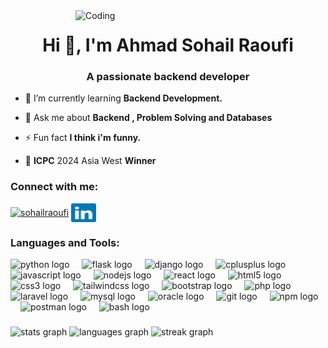 <img align="right" alt="Coding" width="400" src="https://media.tenor.com/2uyENRmiUt0AAAAC/coding.gif">
<h1 align="center">Hi 👋, I'm Ahmad Sohail Raoufi</h1>
<h3 align="center">A passionate backend developer</h3>



- 🌱 I’m currently learning **Backend Development.**

- 💬 Ask me about **Backend , Problem Solving and Databases**

- ⚡ Fun fact **I think i'm funny.**

- 🥇 **ICPC** 2024 Asia West **Winner**

<h3 align="left">Connect with me:</h3>
<p align="left">
<a href="https://twitter.com/sohailraoufi" target="blank"><img align="center" src="https://raw.githubusercontent.com/rahuldkjain/github-profile-readme-generator/master/src/images/icons/Social/twitter.svg" alt="sohailraoufi" height="30" width="40" /></a>
<a href="https://www.linkedin.com/in/sohailraoufi/" target="blank"><img align="center" src="https://github.com/CLorant/readme-social-icons/raw/main/small/colored/linkedin.svg" alt="sohailraoufi" height="30" width="40" /></a>
</p>

<h3 align="left">Languages and Tools:</h3>
<div align="left">
  <img src="https://img.shields.io/badge/Python-3776AB?logo=python&logoColor=white&style=for-the-badge" height="40" alt="python logo"  />
  <img width="12" />
  <img src="https://img.shields.io/badge/Flask-000000?logo=flask&logoColor=white&style=for-the-badge" height="40" alt="flask logo"  />
  <img width="12" />
  <img src="https://img.shields.io/badge/Django-092E20?logo=django&logoColor=white&style=for-the-badge" height="40" alt="django logo"  />
  <img width="12" />
  <img src="https://img.shields.io/badge/C++-00599C?logo=cplusplus&logoColor=white&style=for-the-badge" height="40" alt="cplusplus logo"  />
  <img width="12" />
  <img src="https://img.shields.io/badge/JavaScript-F7DF1E?logo=javascript&logoColor=black&style=for-the-badge" height="40" alt="javascript logo"  />
  <img width="12" />
  <img src="https://img.shields.io/badge/Node.js-339933?logo=nodedotjs&logoColor=white&style=for-the-badge" height="40" alt="nodejs logo"  />
  <img width="12" />
  <img src="https://img.shields.io/badge/React-61DAFB?logo=react&logoColor=black&style=for-the-badge" height="40" alt="react logo"  />
  <img width="12" />
  <img src="https://img.shields.io/badge/HTML5-E34F26?logo=html5&logoColor=white&style=for-the-badge" height="40" alt="html5 logo"  />
  <img width="12" />
  <img src="https://img.shields.io/badge/CSS3-1572B6?logo=css3&logoColor=white&style=for-the-badge" height="40" alt="css3 logo"  />
  <img width="12" />
  <img src="https://img.shields.io/badge/Tailwind CSS-06B6D4?logo=tailwindcss&logoColor=black&style=for-the-badge" height="40" alt="tailwindcss logo"  />
  <img width="12" />
  <img src="https://img.shields.io/badge/Bootstrap-7952B3?logo=bootstrap&logoColor=white&style=for-the-badge" height="40" alt="bootstrap logo"  />
  <img width="12" />
  <img src="https://img.shields.io/badge/PHP-777BB4?logo=php&logoColor=black&style=for-the-badge" height="40" alt="php logo"  />
  <img width="12" />
  <img src="https://img.shields.io/badge/Laravel-FF2D20?logo=laravel&logoColor=white&style=for-the-badge" height="40" alt="laravel logo"  />
  <img width="12" />
  <img src="https://img.shields.io/badge/MySQL-4479A1?logo=mysql&logoColor=white&style=for-the-badge" height="40" alt="mysql logo"  />
  <img width="12" />
  <img src="https://img.shields.io/badge/Oracle-F80000?logo=oracle&logoColor=white&style=for-the-badge" height="40" alt="oracle logo"  />
  <img width="12" />
  <img src="https://img.shields.io/badge/Git-F05032?logo=git&logoColor=white&style=for-the-badge" height="40" alt="git logo"  />
  <img width="12" />
  <img src="https://img.shields.io/badge/npm-CB3837?logo=npm&logoColor=white&style=for-the-badge" height="40" alt="npm logo"  />
  <img width="12" />
  <img src="https://img.shields.io/badge/Postman-FF6C37?logo=postman&logoColor=black&style=for-the-badge" height="40" alt="postman logo"  />
  <img width="12" />
  <img src="https://img.shields.io/badge/GNU Bash-4EAA25?logo=gnubash&logoColor=white&style=for-the-badge" height="40" alt="bash logo"  />
</div>

###


<div align="left">
  <img src="https://github-readme-stats.vercel.app/api?username=sohailraoufi&hide_title=false&hide_rank=false&show_icons=true&include_all_commits=true&count_private=true&disable_animations=false&theme=dracula&locale=en&hide_border=false&order=1" height="150" alt="stats graph"  />
  <img src="https://github-readme-stats.vercel.app/api/top-langs?username=sohailraoufi&locale=en&hide_title=false&layout=compact&card_width=320&langs_count=5&theme=dracula&hide_border=false&order=2" height="150" alt="languages graph"  />
  <img src="https://streak-stats.demolab.com?user=sohailraoufi&locale=en&mode=daily&theme=dracula&hide_border=false&border_radius=5&order=3" height="150" alt="streak graph"  />
</div>

###
